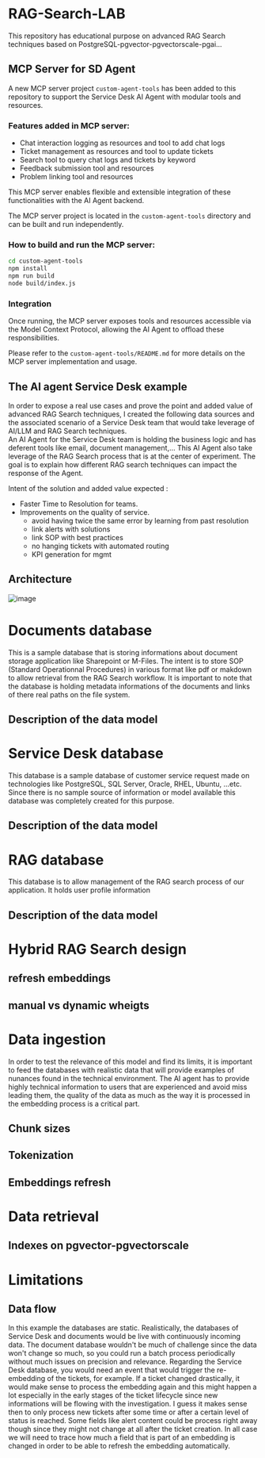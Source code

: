 

# RAG-Search-LAB

This repository has educational purpose on advanced RAG Search techniques based on PostgreSQL-pgvector-pgvectorscale-pgai...

## MCP Server for SD Agent

A new MCP server project `custom-agent-tools` has been added to this repository to support the Service Desk AI Agent with modular tools and resources.

### Features added in MCP server:

- Chat interaction logging as resources and tool to add chat logs
- Ticket management as resources and tool to update tickets
- Search tool to query chat logs and tickets by keyword
- Feedback submission tool and resources
- Problem linking tool and resources

This MCP server enables flexible and extensible integration of these functionalities with the AI Agent backend.

The MCP server project is located in the `custom-agent-tools` directory and can be built and run independently.

### How to build and run the MCP server:

```bash
cd custom-agent-tools
npm install
npm run build
node build/index.js
```

### Integration

Once running, the MCP server exposes tools and resources accessible via the Model Context Protocol, allowing the AI Agent to offload these responsibilities.

Please refer to the `custom-agent-tools/README.md` for more details on the MCP server implementation and usage.


## The AI agent Service Desk example

In order to expose a real use cases and prove the point and added value of advanced RAG Search techniques, I created the following data sources
and the associated scenario of a Service Desk team that would take leverage of AI/LLM and RAG Search techniques.   
An AI Agent for the Service Desk team is holding the business logic and has deferent tools like email, document management,... This AI Agent also take leverage of
the RAG Search process that is at the center of experiment. The goal is to explain how different RAG search techniques can impact the response of the Agent.


Intent of the solution and added value expected : 

- Faster Time to Resolution for teams.
- Improvements on the quality of service. 
    - avoid having twice the same error by learning from past resolution
    - link alerts with solutions
    - link SOP with best practices
    - no hanging tickets with automated routing
    - KPI generation for mgmt


## Architecture

![image](https://github.com/user-attachments/assets/5b8d301b-3e73-4d8e-a7b5-a3c5a7453ccd)


# Documents database

This is a sample database that is storing informations about document storage application like Sharepoint or M-Files. 
The intent is to store SOP (Standard Operationnal Procedures) in various format like pdf or makdown to allow retrieval from the RAG Search workflow. 
It is important to note that the database is holding metadata informations of the documents and links of there real paths on the file system. 

## Description of the data model


# Service Desk database 

This database is a sample database of customer service request made on technologies like PostgreSQL, SQL Server, Oracle, RHEL, Ubuntu, ...etc. 
Since there is no sample source of information or model available this database was completely created for this purpose.



## Description of the data model


# RAG database

This database is to allow management of the RAG search process of our application. 
It holds user profile information 

## Description of the data model 


# Hybrid RAG Search design 

## refresh embeddings 


## manual vs dynamic wheigts 



# Data ingestion

In order to test the relevance of this model and find its limits, it is important to feed the databases with realistic data that will 
provide examples of nunances found in the technical environment. 
The AI agent has to provide highly technical information to users that are experienced and avoid miss leading them, the quality of the data 
as much as the way it is processed in the embedding process is a critical part. 

## Chunk sizes 


## Tokenization 


## Embeddings refresh 


# Data retrieval 


## Indexes on pgvector-pgvectorscale 


# Limitations 


## Data flow 

In this example the databases are static. Realistically, the databases of Service Desk and documents would be live with continuously incoming data.
The document database wouldn't be much of challenge since the data won't change so much, so you could run a batch process periodically without much issues on precision and relevance. 
Regarding the Service Desk database, you would need an event that would trigger the re-embedding of the tickets, for example. If a ticket changed drastically, it would make sense 
to process the embedding again and this might happen a lot especially in the early stages of the ticket lifecycle since new informations will be flowing with the investigation. 
I guess it makes sense then to only process new tickets after some time or after a certain level of status is reached. Some fields like alert content could be process right away though since they 
might not change at all after the ticket creation. 
In all case we will need to trace how much a field that is part of an embedding is changed in order to be able to refresh the embedding automatically.
